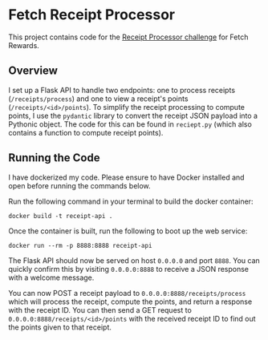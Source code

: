 # Fetch Receipt Processor

This project contains code for the [Receipt Processor challenge](https://github.com/fetch-rewards/receipt-processor-challenge) for Fetch Rewards.

## Overview

I set up a Flask API to handle two endpoints: one to process receipts (`/receipts/process`) and one to view a receipt's points (`/receipts/<id>/points`). To simplify the receipt processing to compute points, I use the `pydantic` library to convert the receipt JSON payload into a Pythonic object. The code for this can be found in `reciept.py` (which also contains a function to compute receipt points).

## Running the Code

I have dockerized my code. Please ensure to have Docker installed and open before running the commands below.

Run the following command in your terminal to build the docker container:

```shell
docker build -t receipt-api .
```

Once the container is built, run the following to boot up the web service:

```shell
docker run --rm -p 8888:8888 receipt-api
```

The Flask API should now be served on host `0.0.0.0` and port `8888`. You can quickly confirm this by visiting `0.0.0.0:8888` to receive a JSON response with a welcome message.

You can now POST a receipt payload to `0.0.0.0:8888/receipts/process` which will process the receipt, compute the points, and return a response with the receipt ID. You can then send a GET request to `0.0.0.0:8888/receipts/<id>/points` with the received receipt ID to find out the points given to that receipt.
